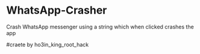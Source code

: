 # WhatsApp-Crasher
Crash WhatsApp messenger using a string which when clicked crashes the app

#craete by ho3in_king_root_hack